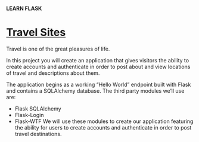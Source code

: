 #### LEARN FLASK

# [Travel Sites](https://www.codecademy.com/courses/learn-flask/projects/flask-accounts-authentication)

Travel is one of the great pleasures of life.

In this project you will create an application that gives visitors the ability to create accounts and authenticate in order to post about and view locations of travel and descriptions about them.

The application begins as a working “Hello World” endpoint built with Flask and contains a SQLAlchemy database. The third party modules we’ll use are:
* Flask SQLAlchemy
* Flask-Login
* Flask-WTF
We will use these modules to create our application featuring the ability for users to create accounts and authenticate in order to post travel destinations.
